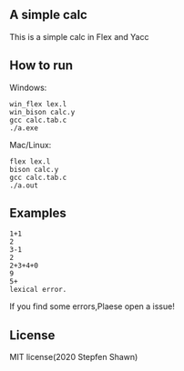 ## A simple calc
This is a simple calc in Flex and Yacc

## How to run
Windows:
```
win_flex lex.l
win_bison calc.y
gcc calc.tab.c
./a.exe
```
Mac/Linux:
```
flex lex.l
bison calc.y
gcc calc.tab.c
./a.out
```

## Examples
```
1+1
2
3-1
2
2+3+4+0
9
5+
lexical error.
```

If you find some errors,Plaese open a issue!

## License
MIT license(2020 Stepfen Shawn)